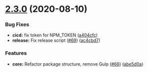 # [2.3.0](https://github.com/erwstout/ginger/compare/v2.2.0...v2.3.0) (2020-08-10)

### Bug Fixes

- **cicd:** fix token for NPM_TOKEN ([a404cfc](https://github.com/erwstout/ginger/commit/a404cfcf64f2a6192e0381d9dc3e66b0b3ea8e16))
- **release:** Fix release script ([#69](https://github.com/erwstout/ginger/issues/69)) ([ac4cbd7](https://github.com/erwstout/ginger/commit/ac4cbd75383c6d68273ac7ab057773e2892513b3))

### Features

- **core:** Refactor package structure, remove Gulp ([#66](https://github.com/erwstout/ginger/issues/66)) ([abe5d0a](https://github.com/erwstout/ginger/commit/abe5d0ac5a5f7483289427d966448e6ba7834554))
